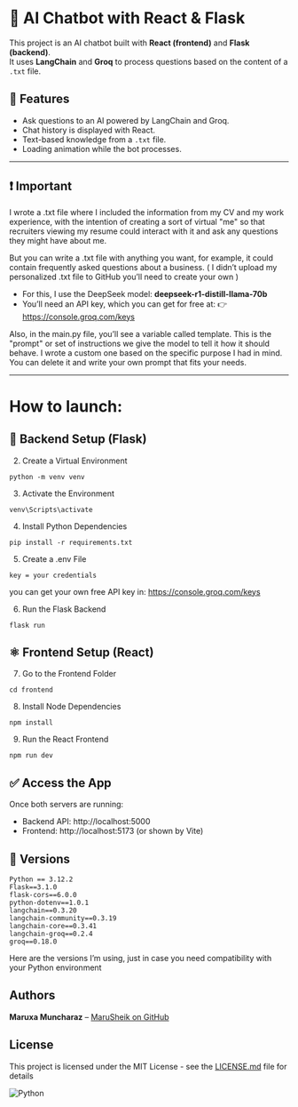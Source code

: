 # 🤖 AI Chatbot with React & Flask

This project is an AI chatbot built with **React (frontend)** and **Flask (backend)**.  
It uses **LangChain** and **Groq** to process questions based on the content of a `.txt` file.

## 🧠 Features

- Ask questions to an AI powered by LangChain and Groq.
- Chat history is displayed with React.
- Text-based knowledge from a `.txt` file.
- Loading animation while the bot processes.

---

## ❗ Important

I wrote a .txt file where I included the information from my CV and my work experience, with the intention of creating a sort of virtual "me" so that recruiters viewing my resume could interact with it and ask any questions they might have about me.

But you can write a .txt file with anything you want, for example, it could contain frequently asked questions about a business.
( I didn’t upload my personalized .txt file to GitHub you’ll need to create your own )

- For this, I use the DeepSeek model: **deepseek-r1-distill-llama-70b**
- You’ll need an API key, which you can get for free at:
👉 https://console.groq.com/keys

Also, in the main.py file, you’ll see a variable called template. This is the "prompt" or set of instructions we give the model to tell it how it should behave. I wrote a custom one based on the specific purpose I had in mind. You can delete it and write your own prompt that fits your needs.


---

# How to launch:

## 🐍 Backend Setup (Flask)

2. Create a Virtual Environment

```
python -m venv venv
```
3. Activate the Environment

```
venv\Scripts\activate
```

4. Install Python Dependencies

```
pip install -r requirements.txt
```

5. Create a .env File

```
key = your credentials
```
you can get your own free API key in: https://console.groq.com/keys

6. Run the Flask Backend
```
flask run
```

## ⚛️ Frontend Setup (React)

7. Go to the Frontend Folder

```
cd frontend
```

8. Install Node Dependencies

```
npm install
```

9. Run the React Frontend

```
npm run dev
```

## ✅ Access the App

Once both servers are running:

- Backend API: http://localhost:5000
- Frontend: http://localhost:5173 (or shown by Vite)

## 🔢 Versions

```
Python == 3.12.2
Flask==3.1.0
flask-cors==6.0.0
python-dotenv==1.0.1
langchain==0.3.20
langchain-community==0.3.19
langchain-core==0.3.41
langchain-groq==0.2.4
groq==0.18.0
```

Here are the versions I’m using, just in case you need compatibility with your Python environment


## Authors

**Maruxa Muncharaz** – [MaruSheik on GitHub](https://github.com/marusheik)  


## License

This project is licensed under the MIT License - see the [LICENSE.md](https://github.com/marusheik/ia_chatbot_react_flask/blob/main/LICENSE) file for details

![Python](https://img.shields.io/badge/language-Python-blue)

